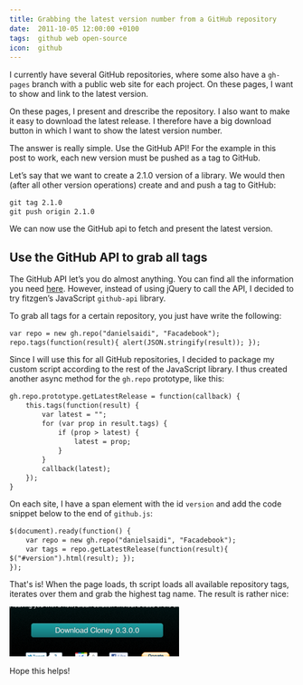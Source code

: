 ```yaml
---
title: Grabbing the latest version number from a GitHub repository
date:  2011-10-05 12:00:00 +0100
tags:  github web open-source
icon:  github
---
```


I currently have several GitHub repositories, where some also have a `gh-pages`
branch with a public web site for each project. On these pages, I want to show
and link to the latest version.

On these pages, I present and drescribe the repository. I also want to make it
easy to download the latest release. I therefore have a big download button in
which I want to show the latest version number.

The answer is really simple. Use the GitHub API! For the example in this post
to work, each new version must be pushed as a tag to GitHub.

Let’s say that we want to create a 2.1.0 version of a library. We would then 
(after all other version operations) create and and push a tag to GitHub:

```
git tag 2.1.0
git push origin 2.1.0
```

We can now use the GitHub api to fetch and present the latest version.


## Use the GitHub API to grab all tags

The GitHub API let’s you do almost anything. You can find all the information
you need [here](http://develop.github.com/p/repo.html). However, instead of using 
jQuery to call the API, I decided to try fitzgen’s JavaScript `github-api` library.

To grab all tags for a certain repository, you just have write the following:

```
var repo = new gh.repo("danielsaidi", "Facadebook");
repo.tags(function(result){ alert(JSON.stringify(result)); });
```

Since I will use this for all GitHub repositories, I decided to package my custom
script according to the rest of the JavaScript library. I thus created another
async method for the `gh.repo` prototype, like this:

```
gh.repo.prototype.getLatestRelease = function(callback) {
    this.tags(function(result) {
        var latest = "";
        for (var prop in result.tags) {
            if (prop > latest) {
                latest = prop;
            }
        }
        callback(latest);
    });
}
```

On each site, I have a span element with the id `version` and add the code
snippet below to the end of `github.js`:

```
$(document).ready(function() {
    var repo = new gh.repo("danielsaidi", "Facadebook");
    var tags = repo.getLatestRelease(function(result){ $("#version").html(result); });
});
```

That's is! When the page loads, th script loads all available repository tags,
iterates over them and grab the highest tag name. The result is rather nice:

![Cloney screenshot](/assets/blog/2011/111005-1.png "A version number is now displayed within the download button")

Hope this helps!